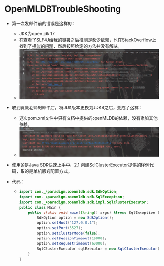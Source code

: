 # OpenMLDBTroubleShooting

- 第一次发邮件前的错误是这样的：
  - JDK为open jdk 17
  - 在查看了SLF4J给我的[链接](https://www.slf4j.org/codes.html#StaticLoggerBinder)之后推测是缺少依赖，也在StackOverflow上找到了[相似的问题](https://stackoverflow.com/questions/7421612/slf4j-failed-to-load-class-org-slf4j-impl-staticloggerbinder)，然后按照给定的方法并没有解决。
  - <img src="https://raw.githubusercontent.com/CorneliaStreet1/PictureBed/master/2022-05-19%2016-01-35%20%E7%9A%84%E5%B1%8F%E5%B9%95%E6%88%AA%E5%9B%BE.png"  />

- 收到黄威老师的邮件后，将JDK版本更换为JDK8之后，变成了这样：
  - 这次pom.xml文件中只有文档中提供的openMLDB的依赖，没有添加其他依赖。
  - ![](https://raw.githubusercontent.com/CorneliaStreet1/PictureBed/master/2022-05-19%2020-51-31%20%E7%9A%84%E5%B1%8F%E5%B9%95%E6%88%AA%E5%9B%BE.png)

- 使用的是Java SDK快速上手中，2.1 创建SqlClusterExecutor提供的样例代码，取的是单机版的配置方式。

- 代码：

  - ```java
    import com._4paradigm.openmldb.sdk.SdkOption;
    import com._4paradigm.openmldb.sdk.SqlException;
    import com._4paradigm.openmldb.sdk.impl.SqlClusterExecutor;
    public class Main {
        public static void main(String[] args) throws SqlException {
            SdkOption option = new SdkOption();
            option.setHost("127.0.0.1");
            option.setPort(6527);
            option.setClusterMode(false);
            option.setSessionTimeout(10000);
            option.setRequestTimeout(60000);
            SqlClusterExecutor sqlExecutor = new SqlClusterExecutor(option);
        }
    }
    ```

    
